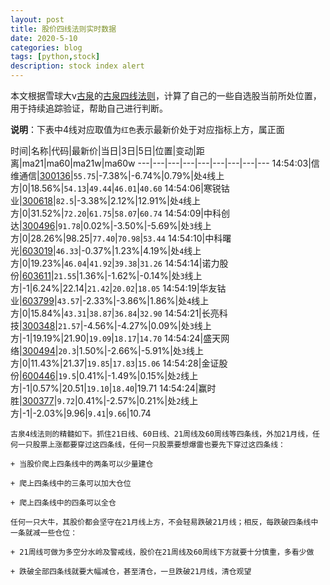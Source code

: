 ```yaml
---
layout: post
title: 股价四线法则实时数据
date: 2020-5-10
categories: blog
tags: [python,stock]
description: stock index alert
---
```



本文根据雪球大v[古泉](https://xueqiu.com/u/7148646888)的[古泉四线法则](https://xueqiu.com/7148646888/130498192)，计算了自己的一些自选股当前所处位置，用于持续追踪验证，帮助自己进行判断。

**说明**：下表中4线对应取值为`红色`表示最新价处于对应指标上方，属正面

时间|名称|代码|最新价|当日|3日|5日|位置|变动|距离|ma21|ma60|ma21w|ma60w
---|---|---|---|---|---|---|---|---
14:54:03|信维通信|[300136](https://xueqiu.com/S/SZ300136)|`55.75`|-7.38%|-6.74%|0.79%|处`4`线上方|0|18.56%|`54.13`|`49.44`|`46.01`|`40.60`
14:54:06|寒锐钴业|[300618](https://xueqiu.com/S/SZ300618)|`82.5`|-3.38%|2.12%|12.91%|处`4`线上方|0|31.52%|`72.20`|`61.75`|`58.07`|`60.74`
14:54:09|中科创达|[300496](https://xueqiu.com/S/SZ300496)|`91.78`|0.02%|-3.50%|-5.69%|处`3`线上方|0|28.26%|98.25|`77.40`|`70.98`|`53.44`
14:54:10|中科曙光|[603019](https://xueqiu.com/S/SH603019)|`46.33`|-0.37%|1.23%|4.19%|处`4`线上方|0|19.23%|`46.04`|`41.92`|`39.38`|`31.26`
14:54:14|诺力股份|[603611](https://xueqiu.com/S/SH603611)|`21.55`|1.36%|-1.62%|-0.14%|处`3`线上方|-1|6.24%|22.14|`21.42`|`20.02`|`18.05`
14:54:19|华友钴业|[603799](https://xueqiu.com/S/SH603799)|`43.57`|-2.33%|-3.86%|1.86%|处`4`线上方|0|15.84%|`43.31`|`38.87`|`36.84`|`32.90`
14:54:21|长亮科技|[300348](https://xueqiu.com/S/SZ300348)|`21.57`|-4.56%|-4.27%|0.09%|处`3`线上方|-1|19.19%|21.90|`19.09`|`18.17`|`14.70`
14:54:24|盛天网络|[300494](https://xueqiu.com/S/SZ300494)|`20.3`|1.50%|-2.66%|-5.91%|处`3`线上方|0|11.43%|21.37|`19.85`|`17.83`|`15.06`
14:54:28|金证股份|[600446](https://xueqiu.com/S/SH600446)|`19.5`|0.41%|-1.49%|0.15%|处`2`线上方|-1|0.57%|20.51|`19.10`|`18.40`|19.71
14:54:24|赢时胜|[300377](https://xueqiu.com/S/SZ300377)|`9.72`|0.41%|-2.57%|0.21%|处`2`线上方|-1|-2.03%|9.96|`9.41`|`9.66`|10.74

```
古泉4线法则的精髓如下。抓住21日线、60日线、21周线及60周线等四条线，外加21月线，任何一只股票上涨都要穿过这四条线，任何一只股票要想爆雷也要先下穿过这四条线：

+ 当股价爬上四条线中的两条可以少量建仓

+ 爬上四条线中的三条可以加大仓位

+ 爬上四条线中的四条可以全仓

任何一只大牛，其股价都会坚守在21月线上方，不会轻易跌破21月线；相反，每跌破四条线中一条就减一些仓位：

+ 21周线可做为多空分水岭及警戒线，股价在21周线及60周线下方就要十分慎重，多看少做

+ 跌破全部四条线就要大幅减仓，甚至清仓，一旦跌破21月线，清仓观望
```